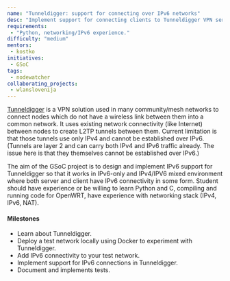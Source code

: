 ```yaml
---
name: "Tunneldigger: support for connecting over IPv6 networks"
desc: "Implement support for connecting clients to Tunneldigger VPN servers over IPv6."
requirements:
 - "Python, networking/IPv6 experience."
difficulty: "medium"
mentors:
 - kostko
initiatives:
 - GSoC
tags:
 - nodewatcher
collaborating_projects:
 - wlanslovenija
---
```


[Tunneldigger](https://dev.wlan-si.net/wiki/Tunneldigger) is a VPN solution used in many community/mesh networks to connect nodes which do not have a wireless link between them into a common network. It uses existing network connectivity (like Internet) between nodes to create L2TP tunnels between them. Current limitation is that those tunnels use only IPv4 and cannot be established over IPv6. (Tunnels are layer 2 and can carry both IPv4 and IPv6 traffic already. The issue here is that they themselves cannot be established over IPv6.)

The aim of the GSoC project is to design and implement IPv6 support for Tunneldigger so that it works in IPv6-only and IPv4/IPV6 mixed environment where both server and client have IPv6 connectivity in some form. Student should have experience or be willing to learn Python and C, compiling and running code for OpenWRT, have experience with networking stack (IPv4, IPv6, NAT).

#### Milestones

* Learn about Tunneldigger.
* Deploy a test network locally using Docker to experiment with Tunneldigger.
* Add IPv6 connectivity to your test network.
* Implement support for IPv6 connections in Tunneldigger.
* Document and implements tests.
